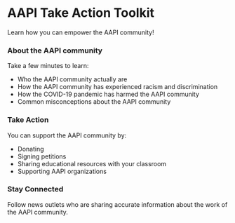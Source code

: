 # AAPI Take Action Toolkit

Learn how you can empower the AAPI community!


### About the AAPI community
Take a few minutes to learn:
- Who the AAPI community actually are
- How the AAPI community has experienced racism and discrimination 
- How the COVID-19 pandemic has harmed the AAPI community
- Common misconceptions about the AAPI community

### Take Action
You can support the AAPI community by:
- Donating
- Signing petitions
- Sharing educational resources with your classroom
- Supporting AAPI organizations


### Stay Connected
Follow news outlets who are sharing accurate information about the work of the AAPI community.